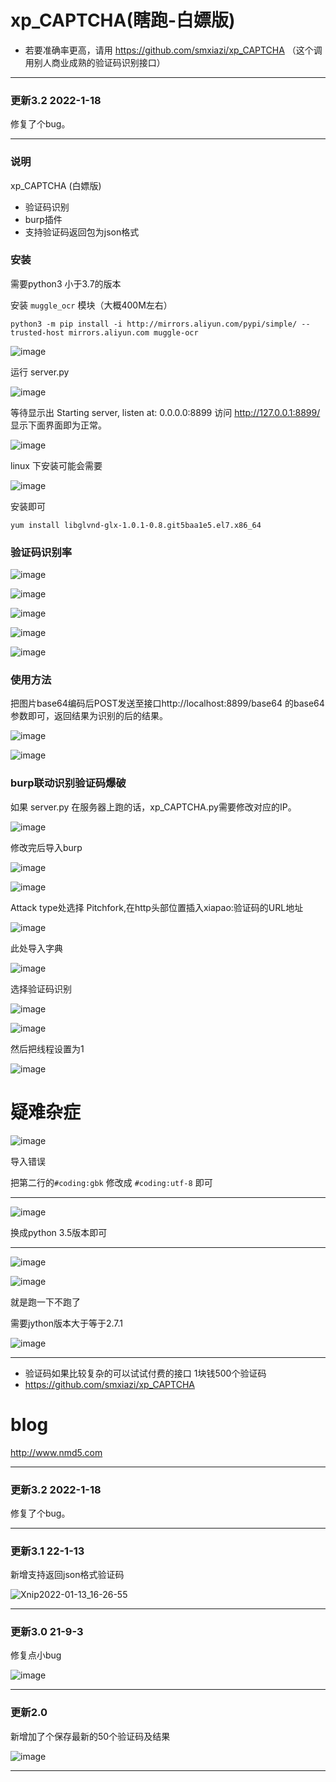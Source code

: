 # xp_CAPTCHA(瞎跑-白嫖版)

* 若要准确率更高，请用 https://github.com/smxiazi/xp_CAPTCHA （这个调用别人商业成熟的验证码识别接口）

**********

### 更新3.2 2022-1-18

修复了个bug。

*********

### 说明
xp_CAPTCHA (白嫖版)
* 验证码识别
* burp插件
* 支持验证码返回包为json格式

### 安装

需要python3 小于3.7的版本

安装 `muggle_ocr` 模块（大概400M左右）
```
python3 -m pip install -i http://mirrors.aliyun.com/pypi/simple/ --trusted-host mirrors.aliyun.com muggle-ocr
```

![image](https://user-images.githubusercontent.com/30351807/115872316-3f4b6780-a474-11eb-8f25-a2de13274510.png)



运行 server.py 


![image](https://user-images.githubusercontent.com/30351807/115872339-470b0c00-a474-11eb-8339-109b82f464eb.png)


等待显示出 Starting server, listen at: 0.0.0.0:8899 访问 http://127.0.0.1:8899/ 显示下面界面即为正常。



![image](https://user-images.githubusercontent.com/30351807/115872365-4ffbdd80-a474-11eb-8be6-cd4150242d66.png)


linux 下安装可能会需要


![image](https://user-images.githubusercontent.com/30351807/115872401-58ecaf00-a474-11eb-9a1a-e933173585a7.png)


安装即可
```
yum install libglvnd-glx-1.0.1-0.8.git5baa1e5.el7.x86_64
```


### 验证码识别率


![image](https://user-images.githubusercontent.com/30351807/115872436-61dd8080-a474-11eb-8971-02c7144ff91e.png)



![image](https://user-images.githubusercontent.com/30351807/115872450-673acb00-a474-11eb-8865-a12383727615.png)



![image](https://user-images.githubusercontent.com/30351807/115872463-6ace5200-a474-11eb-9a8e-a93de9ba0f47.png)



![image](https://user-images.githubusercontent.com/30351807/115872476-702b9c80-a474-11eb-9d48-cdf2e02348d0.png)



![image](https://user-images.githubusercontent.com/30351807/115872496-73bf2380-a474-11eb-9d92-147c69e28452.png)



### 使用方法

把图片base64编码后POST发送至接口http://localhost:8899/base64 的base64参数即可，返回结果为识别的后的结果。


![image](https://user-images.githubusercontent.com/30351807/115872517-791c6e00-a474-11eb-89ad-307efa56d7f1.png)



![image](https://user-images.githubusercontent.com/30351807/115872532-7d488b80-a474-11eb-9886-74519894d224.png)



### burp联动识别验证码爆破

如果 server.py 在服务器上跑的话，xp_CAPTCHA.py需要修改对应的IP。


![image](https://user-images.githubusercontent.com/30351807/115872564-85083000-a474-11eb-85b1-98523a93a60e.png)


修改完后导入burp


![image](https://user-images.githubusercontent.com/30351807/115872601-918c8880-a474-11eb-9b43-6aa958a12172.png)



![image](https://user-images.githubusercontent.com/30351807/115872621-994c2d00-a474-11eb-8072-bbe22b2c8033.png)


Attack type处选择 Pitchfork,在http头部位置插入xiapao:验证码的URL地址


![image](https://user-images.githubusercontent.com/30351807/115872650-a10bd180-a474-11eb-9a34-b30a974d145d.png)


此处导入字典


![image](https://user-images.githubusercontent.com/30351807/115872672-a79a4900-a474-11eb-818f-a3e0c47cfb21.png)


选择验证码识别


![image](https://user-images.githubusercontent.com/30351807/115872696-ad902a00-a474-11eb-814e-305faaa20756.png)



![image](https://user-images.githubusercontent.com/30351807/115872713-b1bc4780-a474-11eb-8e03-df7eab39885f.png)


然后把线程设置为1


![image](https://user-images.githubusercontent.com/30351807/115872728-b5e86500-a474-11eb-8d4f-32344006ee36.png)


# 疑难杂症

![image](https://user-images.githubusercontent.com/30351807/153835775-e5324385-3084-4972-84d3-fe96f88ed2cf.png)

导入错误

把第二行的`#coding:gbk` 修改成 `#coding:utf-8` 即可

****

![image](https://user-images.githubusercontent.com/30351807/117260637-dc999900-ae81-11eb-8783-42775ade829f.png)

换成python 3.5版本即可

****

![image](https://user-images.githubusercontent.com/30351807/117260840-12d71880-ae82-11eb-8020-2e00027c52a4.png)


![image](https://user-images.githubusercontent.com/30351807/117260767-fd61ee80-ae81-11eb-95d7-462a1d4284c7.png)


就是跑一下不跑了

需要jython版本大于等于2.7.1

![image](https://user-images.githubusercontent.com/30351807/117260907-22566180-ae82-11eb-8d44-746ebe97ce54.png)

************

* 验证码如果比较复杂的可以试试付费的接口 1块钱500个验证码
* https://github.com/smxiazi/xp_CAPTCHA


# blog
http://www.nmd5.com

************

### 更新3.2 2022-1-18

修复了个bug。

*********

### 更新3.1 22-1-13

新增支持返回json格式验证码

![Xnip2022-01-13_16-26-55](https://user-images.githubusercontent.com/30351807/149293859-b4c51c30-7184-49dd-a37b-be6633738f45.jpg)


*********

### 更新3.0 21-9-3

修复点小bug

![image](https://user-images.githubusercontent.com/30351807/132017067-ece4c653-3226-4439-8a12-f40e1b444e1c.png)


*********

### 更新2.0

新增加了个保存最新的50个验证码及结果

![image](https://user-images.githubusercontent.com/30351807/117297112-66f4f380-aea8-11eb-8fe1-d06fb3105bbb.png)

*********


